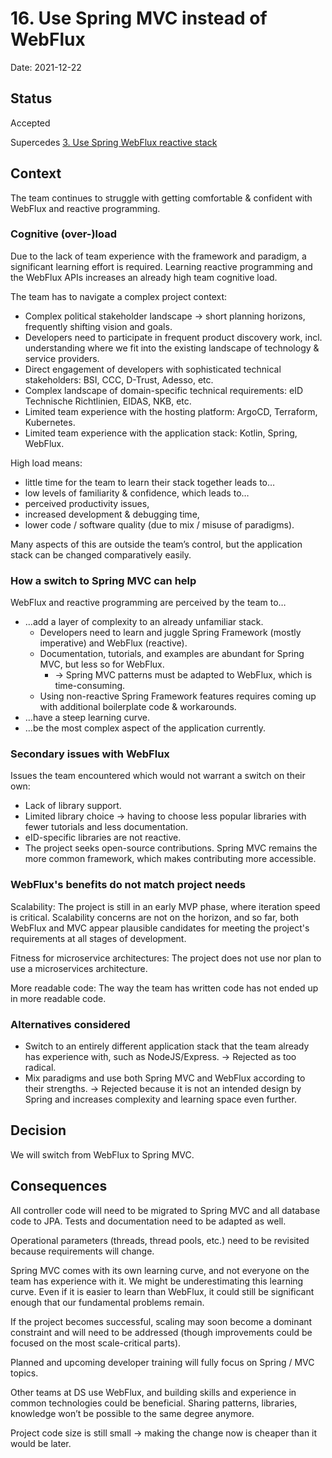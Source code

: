 # 16. Use Spring MVC instead of WebFlux

Date: 2021-12-22

## Status

Accepted

Supercedes [3. Use Spring WebFlux reactive stack](0003-use-spring-webflux-reactive-stack.md)

## Context

The team continues to struggle with getting comfortable & confident with WebFlux and reactive programming.

### Cognitive (over-)load

Due to the lack of team experience with the framework and paradigm, a significant learning effort is required. Learning reactive programming and the WebFlux APIs increases an already high team cognitive load.

The team has to navigate a complex project context:

- Complex political stakeholder landscape → short planning horizons, frequently shifting vision and goals.
- Developers need to participate in frequent product discovery work, incl. understanding where we fit into the existing landscape of technology & service providers.
- Direct engagement of developers with sophisticated technical stakeholders: BSI, CCC, D-Trust, Adesso, etc.
- Complex landscape of domain-specific technical requirements: eID Technische Richtlinien, EIDAS, NKB, etc.
- Limited team experience with the hosting platform: ArgoCD, Terraform, Kubernetes.
- Limited team experience with the application stack: Kotlin, Spring, WebFlux.

High load means:

- little time for the team to learn their stack together leads to…
- low levels of familiarity & confidence, which leads to…
- perceived productivity issues,
- increased development & debugging time,
- lower code / software quality (due to mix / misuse of paradigms).

Many aspects of this are outside the team’s control, but the application stack can be changed comparatively easily.

### How a switch to Spring MVC can help

WebFlux and reactive programming are perceived by the team to…

- …add a layer of complexity to an already unfamiliar stack.
  - Developers need to learn and juggle Spring Framework (mostly imperative) and WebFlux (reactive).
  - Documentation, tutorials, and examples are abundant for Spring MVC, but less so for WebFlux.
    - → Spring MVC patterns must be adapted to WebFlux, which is time-consuming.
  - Using non-reactive Spring Framework features requires coming up with additional boilerplate code & workarounds.
- …have a steep learning curve.
- …be the most complex aspect of the application currently.

### Secondary issues with WebFlux

Issues the team encountered which would not warrant a switch on their own:

- Lack of library support.
- Limited library choice → having to choose less popular libraries with fewer tutorials and less documentation.
- eID-specific libraries are not reactive.
- The project seeks open-source contributions. Spring MVC remains the more common framework, which makes contributing more accessible.

### WebFlux's benefits do not match project needs

Scalability: The project is still in an early MVP phase, where iteration speed is critical. Scalability concerns are not on the horizon, and so far, both WebFlux and MVC appear plausible candidates for meeting the project's requirements at all stages of development.

Fitness for microservice architectures: The project does not use nor plan to use a microservices architecture.

More readable code: The way the team has written code has not ended up in more readable code.

### Alternatives considered

- Switch to an entirely different application stack that the team already has experience with, such as NodeJS/Express. -> Rejected as too radical.
- Mix paradigms and use both Spring MVC and WebFlux according to their strengths. -> Rejected because it is not an intended design by Spring and increases complexity and learning space even further.

## Decision

We will switch from WebFlux to Spring MVC.

## Consequences

All controller code will need to be migrated to Spring MVC and all database code to JPA. Tests and documentation need to be adapted as well.

Operational parameters (threads, thread pools, etc.) need to be revisited because requirements will change.

Spring MVC comes with its own learning curve, and not everyone on the team has experience with it. We might be underestimating this learning curve. Even if it is easier to learn than WebFlux, it could still be significant enough that our fundamental problems remain.

If the project becomes successful, scaling may soon become a dominant constraint and will need to be addressed (though improvements could be focused on the most scale-critical parts).

Planned and upcoming developer training will fully focus on Spring / MVC topics.

Other teams at DS use WebFlux, and building skills and experience in common technologies could be beneficial. Sharing patterns, libraries, knowledge won’t be possible to the same degree anymore.

Project code size is still small → making the change now is cheaper than it would be later.
